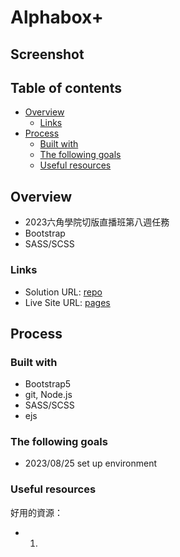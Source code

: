 # Alphabox+

## Screenshot


## Table of contents

- [Overview](#overview)
  - [Links](#links)
- [Process](#process)
  - [Built with](#built-with)
  - [The following goals](#the-following-goals)
  - [Useful resources](#useful-resources)

## Overview
- 2023六角學院切版直播班第八週任務
- Bootstrap
- SASS/SCSS


### Links

- Solution URL: [repo](/)
- Live Site URL: [pages](https://chilichen0118.github.io/Alphabox/)

## Process

### Built with
- Bootstrap5
- git, Node.js
- SASS/SCSS
- ejs
  
### The following goals
- 2023/08/25 set up environment

### Useful resources
好用的資源：
- 1. 
